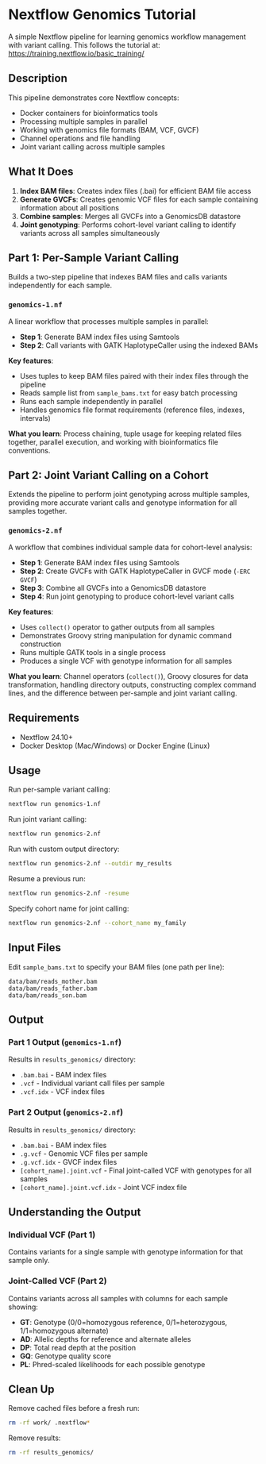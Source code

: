 # Nextflow Genomics Tutorial
A simple Nextflow pipeline for learning genomics workflow management with variant calling. This follows the tutorial at: https://training.nextflow.io/basic_training/

## Description
This pipeline demonstrates core Nextflow concepts:
* Docker containers for bioinformatics tools
* Processing multiple samples in parallel
* Working with genomics file formats (BAM, VCF, GVCF)
* Channel operations and file handling
* Joint variant calling across multiple samples

## What It Does
1. **Index BAM files**: Creates index files (.bai) for efficient BAM file access
2. **Generate GVCFs**: Creates genomic VCF files for each sample containing information about all positions
3. **Combine samples**: Merges all GVCFs into a GenomicsDB datastore
4. **Joint genotyping**: Performs cohort-level variant calling to identify variants across all samples simultaneously

## Part 1: Per-Sample Variant Calling
Builds a two-step pipeline that indexes BAM files and calls variants independently for each sample.

### `genomics-1.nf`
A linear workflow that processes multiple samples in parallel:
- **Step 1**: Generate BAM index files using Samtools
- **Step 2**: Call variants with GATK HaplotypeCaller using the indexed BAMs

**Key features**:
- Uses tuples to keep BAM files paired with their index files through the pipeline
- Reads sample list from `sample_bams.txt` for easy batch processing
- Runs each sample independently in parallel
- Handles genomics file format requirements (reference files, indexes, intervals)

**What you learn**: Process chaining, tuple usage for keeping related files together, parallel execution, and working with bioinformatics file conventions.

## Part 2: Joint Variant Calling on a Cohort
Extends the pipeline to perform joint genotyping across multiple samples, providing more accurate variant calls and genotype information for all samples together.

### `genomics-2.nf`
A workflow that combines individual sample data for cohort-level analysis:
- **Step 1**: Generate BAM index files using Samtools
- **Step 2**: Create GVCFs with GATK HaplotypeCaller in GVCF mode (`-ERC GVCF`)
- **Step 3**: Combine all GVCFs into a GenomicsDB datastore
- **Step 4**: Run joint genotyping to produce cohort-level variant calls

**Key features**:
- Uses `collect()` operator to gather outputs from all samples
- Demonstrates Groovy string manipulation for dynamic command construction
- Runs multiple GATK tools in a single process
- Produces a single VCF with genotype information for all samples

**What you learn**: Channel operators (`collect()`), Groovy closures for data transformation, handling directory outputs, constructing complex command lines, and the difference between per-sample and joint variant calling.

## Requirements
* Nextflow 24.10+
* Docker Desktop (Mac/Windows) or Docker Engine (Linux)

## Usage
Run per-sample variant calling:
```bash
nextflow run genomics-1.nf
```

Run joint variant calling:
```bash
nextflow run genomics-2.nf
```

Run with custom output directory:
```bash
nextflow run genomics-2.nf --outdir my_results
```

Resume a previous run:
```bash
nextflow run genomics-2.nf -resume
```

Specify cohort name for joint calling:
```bash
nextflow run genomics-2.nf --cohort_name my_family
```

## Input Files
Edit `sample_bams.txt` to specify your BAM files (one path per line):
```
data/bam/reads_mother.bam
data/bam/reads_father.bam
data/bam/reads_son.bam
```

## Output

### Part 1 Output (`genomics-1.nf`)
Results in `results_genomics/` directory:
* `.bam.bai` - BAM index files
* `.vcf` - Individual variant call files per sample
* `.vcf.idx` - VCF index files

### Part 2 Output (`genomics-2.nf`)
Results in `results_genomics/` directory:
* `.bam.bai` - BAM index files
* `.g.vcf` - Genomic VCF files per sample
* `.g.vcf.idx` - GVCF index files
* `[cohort_name].joint.vcf` - Final joint-called VCF with genotypes for all samples
* `[cohort_name].joint.vcf.idx` - Joint VCF index file

## Understanding the Output

### Individual VCF (Part 1)
Contains variants for a single sample with genotype information for that sample only.

### Joint-Called VCF (Part 2)
Contains variants across all samples with columns for each sample showing:
- **GT**: Genotype (0/0=homozygous reference, 0/1=heterozygous, 1/1=homozygous alternate)
- **AD**: Allelic depths for reference and alternate alleles
- **DP**: Total read depth at the position
- **GQ**: Genotype quality score
- **PL**: Phred-scaled likelihoods for each possible genotype

## Clean Up
Remove cached files before a fresh run:
```bash
rm -rf work/ .nextflow*
```

Remove results:
```bash
rm -rf results_genomics/
```